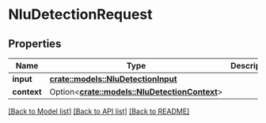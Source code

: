 # NluDetectionRequest

## Properties

Name | Type | Description | Notes
------------ | ------------- | ------------- | -------------
**input** | [**crate::models::NluDetectionInput**](NluDetectionInput.md) |  | 
**context** | Option<[**crate::models::NluDetectionContext**](NluDetectionContext.md)> |  | [optional]

[[Back to Model list]](../README.md#documentation-for-models) [[Back to API list]](../README.md#documentation-for-api-endpoints) [[Back to README]](../README.md)


